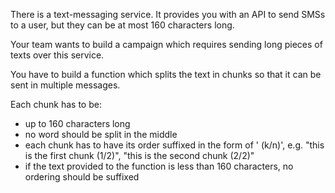 
There is a text-messaging service. It provides you with an API to send SMSs to a user,
but they can be at most 160 characters long.

Your team wants to build a campaign which requires sending long pieces of texts over this service.

You have to build a function which splits the text in chunks so that it can be sent in multiple messages.

Each chunk has to be:
 - up to 160 characters long
 - no word should be split in the middle
 - each chunk has to have its order suffixed in the form of ' (k/n)', e.g. "this is the first chunk (1/2)",
 "this is the second chunk (2/2)"
 - if the text provided to the function is less than 160 characters, no ordering should be suffixed